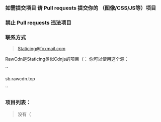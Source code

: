 ### 如需提交项目 请 Pull requests 提交你的 （图像/CSS/JS等）项目
### 禁止 Pull requests 违法项目

### 联系方式
> Staticing@foxmail.com

RawCdn是Staticing类似Cdnjs的项目（：
你可以使用这个源：

``

 sb.rawcdn.top 

``

### 项目列表：
> 没有（

